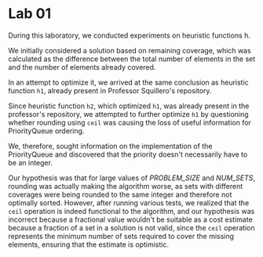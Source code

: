 # Lab 01

During this laboratory, we conducted experiments on heuristic functions h.

We initially considered a solution based on remaining coverage, which was calculated as the difference between the total number of elements in the set and the number of elements already covered. 

In an attempt to optimize it, we arrived at the same conclusion as heuristic function `h1`, already present in Professor Squillero's repository.

Since heuristic function `h2`, which optimized `h1`, was already present in the professor's repository, we attempted to further optimize `h1` by questioning whether rounding using `ceil` was causing the loss of useful information for PriorityQueue ordering. 

We, therefore, sought information on the implementation of the PriorityQueue and discovered that the priority doesn't necessarily have to be an integer. 

Our hypothesis was that for large values of _PROBLEM_SIZE_ and _NUM_SETS_, rounding was actually making the algorithm worse, as sets with different coverages were being rounded to the same integer and therefore not optimally sorted. However, after running various tests, we realized that the `ceil` operation is indeed functional to the algorithm, and our hypothesis was incorrect because a fractional value wouldn't be suitable as a cost estimate because a fraction of a set in a solution is not valid, since the `ceil` operation represents the minimum number of sets required to cover the missing elements, ensuring that the estimate is optimistic.